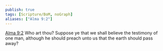 ```yaml
---
publish: true
tags: [Scripture/BoM, noGraph]
aliases: ["Alma 9:2"]
---
```

[Alma 9:2](https://churchofjesuschrist.org/study/scriptures/bofm/alma/9?lang=eng&id=p2#p2) Who art thou? Suppose ye that we shall believe the testimony of one man, although he should preach unto us that the earth should pass away?
